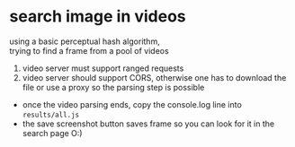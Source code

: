 # search image in videos

using a basic perceptual hash algorithm,  
trying to find a frame from a pool of videos

1. video server must support ranged requests
2. video server should support CORS, otherwise one has to download the file or use a proxy so the parsing step is possible

* once the video parsing ends, copy the console.log line into `results/all.js`
* the save screenshot button saves frame so you can look for it in the search page O:)
